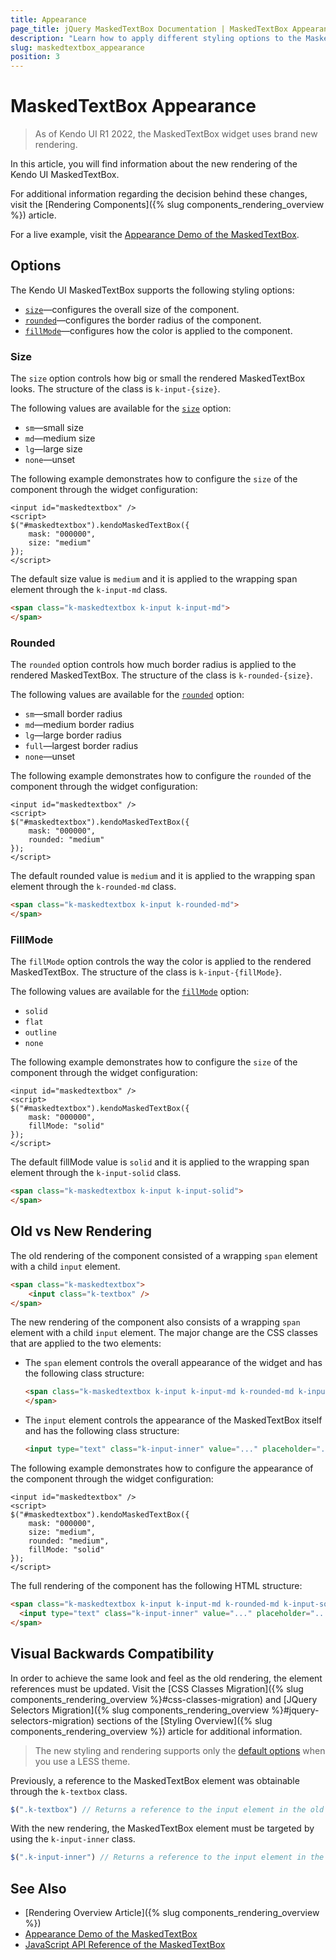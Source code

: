```yaml
---
title: Appearance
page_title: jQuery MaskedTextBox Documentation | MaskedTextBox Appearance
description: "Learn how to apply different styling options to the MaskedTextBox widget."
slug: maskedtextbox_appearance
position: 3
---
```


# MaskedTextBox Appearance

> As of Kendo UI R1 2022, the MaskedTextBox widget uses brand new rendering.

In this article, you will find information about the new rendering of the Kendo UI MaskedTextBox.

For additional information regarding the decision behind these changes, visit the [Rendering Components]({% slug components_rendering_overview %}) article.

For a live example, visit the [Appearance Demo of the MaskedTextBox](https://demos.telerik.com/kendo-ui/maskedtextbox/styling).

## Options

The Kendo UI MaskedTextBox supports the following styling options:

- [`size`](#size)—configures the overall size of the component.
- [`rounded`](#rounded)—configures the border radius of the component.
- [`fillMode`](#fillmode)—configures how the color is applied to the component.

### Size

The `size` option controls how big or small the rendered MaskedTextBox looks. The structure of the class is `k-input-{size}`.

The following values are available for the [`size`](/api/javascript/ui/maskedtextbox/configuration/size) option:

- `sm`—small size
- `md`—medium size
- `lg`—large size
- `none`—unset

The following example demonstrates how to configure the `size` of the component through the widget configuration:

```dojo
<input id="maskedtextbox" />
<script>
$("#maskedtextbox").kendoMaskedTextBox({
    mask: "000000",
    size: "medium"
});
</script>
```

The default size value is `medium` and it is applied to the wrapping span element through the `k-input-md` class.

```html
<span class="k-maskedtextbox k-input k-input-md">
</span>
```

### Rounded

The `rounded` option controls how much border radius is applied to the rendered MaskedTextBox. The structure of the class is `k-rounded-{size}`.

The following values are available for the [`rounded`](/api/javascript/ui/maskedtextbox/configuration/rounded) option:

- `sm`—small border radius
- `md`—medium border radius
- `lg`—large border radius
- `full`—largest border radius
- `none`—unset

The following example demonstrates how to configure the `rounded` of the component through the widget configuration:

```dojo
<input id="maskedtextbox" />
<script>
$("#maskedtextbox").kendoMaskedTextBox({
    mask: "000000",
    rounded: "medium"
});
</script>
```

The default rounded value is `medium` and it is applied to the wrapping span element through the `k-rounded-md` class.

```html
<span class="k-maskedtextbox k-input k-rounded-md">
</span>
```

### FillMode

The `fillMode` option controls the way the color is applied to the rendered MaskedTextBox. The structure of the class is `k-input-{fillMode}`.

The following values are available for the [`fillMode`](/api/javascript/ui/maskedtextbox/configuration/fillmode) option:

- `solid`
- `flat`
- `outline`
- `none`

The following example demonstrates how to configure the `size` of the component through the widget configuration:

```dojo
<input id="maskedtextbox" />
<script>
$("#maskedtextbox").kendoMaskedTextBox({
    mask: "000000",
    fillMode: "solid"
});
</script>
```

The default fillMode value is `solid` and it is applied to the wrapping span element through the `k-input-solid` class.

```html
<span class="k-maskedtextbox k-input k-input-solid">
</span>
```

## Old vs New Rendering

The old rendering of the component consisted of a wrapping `span` element with a child `input` element.

```html
<span class="k-maskedtextbox">
    <input class="k-textbox" />
</span>
```

The new rendering of the component also consists of a wrapping `span` element with a child `input` element. The major change are the CSS classes that are applied to the two elements:

- The `span` element controls the overall appearance of the widget and has the following class structure:

  ```html
  <span class="k-maskedtextbox k-input k-input-md k-rounded-md k-input-solid">
  </span>
  ```

- The `input` element controls the appearance of the MaskedTextBox itself and has the following class structure:

  ```html
  <input type="text" class="k-input-inner" value="..." placeholder="..." />
  ```

The following example demonstrates how to configure the appearance of the component through the widget configuration:

```dojo
<input id="maskedtextbox" />
<script>
$("#maskedtextbox").kendoMaskedTextBox({
    mask: "000000",
    size: "medium",
    rounded: "medium",
    fillMode: "solid"
});
</script>
```

The full rendering of the component has the following HTML structure:

```html
<span class="k-maskedtextbox k-input k-input-md k-rounded-md k-input-solid">
  <input type="text" class="k-input-inner" value="..." placeholder="..." />
</span>
```

## Visual Backwards Compatibility

In order to achieve the same look and feel as the old rendering, the element references must be updated. Visit the [CSS Classes Migration]({% slug components_rendering_overview %}#css-classes-migration) and [JQuery Selectors Migration]({% slug components_rendering_overview %}#jquery-selectors-migration) sections of the [Styling Overview]({% slug components_rendering_overview %}) article for additional information.

> The new styling and rendering supports only the [default options](#options) when you use a LESS theme.

Previously, a reference to the MaskedTextBox element was obtainable through the `k-textbox` class.

```javascript
$(".k-textbox") // Returns a reference to the input element in the old rendering.
```

With the new rendering, the MaskedTextBox element must be targeted by using the `k-input-inner` class.

```javascript
$(".k-input-inner") // Returns a reference to the input element in the new rendering.
```

## See Also

* [Rendering Overview Article]({% slug components_rendering_overview %})
* [Appearance Demo of the MaskedTextBox](https://demos.telerik.com/kendo-ui/maskedtextbox/appearance)
* [JavaScript API Reference of the MaskedTextBox](/api/javascript/ui/maskedtextbox)